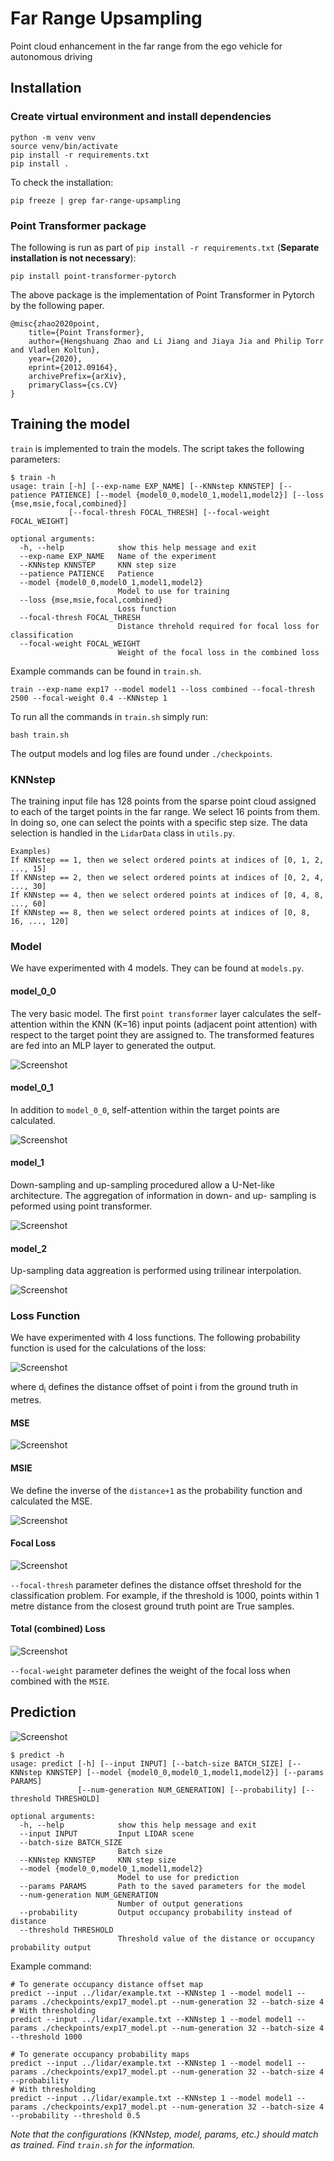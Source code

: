 # Far Range Upsampling
Point cloud enhancement in the far range from the ego vehicle for autonomous driving

## Installation
### Create virtual environment and install dependencies
```
python -m venv venv
source venv/bin/activate
pip install -r requirements.txt
pip install .
```
To check the installation:
```
pip freeze | grep far-range-upsampling
```
### Point Transformer package
The following is run as part of `pip install -r requirements.txt` (**Separate installation is not necessary**):
```
pip install point-transformer-pytorch
```
The above package is the implementation of Point Transformer in Pytorch by the following paper.
```
@misc{zhao2020point,
    title={Point Transformer}, 
    author={Hengshuang Zhao and Li Jiang and Jiaya Jia and Philip Torr and Vladlen Koltun},
    year={2020},
    eprint={2012.09164},
    archivePrefix={arXiv},
    primaryClass={cs.CV}
}
```
## Training the model
`train` is implemented to train the models. The script takes the following parameters:
```
$ train -h
usage: train [-h] [--exp-name EXP_NAME] [--KNNstep KNNSTEP] [--patience PATIENCE] [--model {model0_0,model0_1,model1,model2}] [--loss {mse,msie,focal,combined}]
             [--focal-thresh FOCAL_THRESH] [--focal-weight FOCAL_WEIGHT]

optional arguments:
  -h, --help            show this help message and exit
  --exp-name EXP_NAME   Name of the experiment
  --KNNstep KNNSTEP     KNN step size
  --patience PATIENCE   Patience
  --model {model0_0,model0_1,model1,model2}
                        Model to use for training
  --loss {mse,msie,focal,combined}
                        Loss function
  --focal-thresh FOCAL_THRESH
                        Distance threhold required for focal loss for classification
  --focal-weight FOCAL_WEIGHT
                        Weight of the focal loss in the combined loss

```
Example commands can be found in `train.sh`.
```
train --exp-name exp17 --model model1 --loss combined --focal-thresh 2500 --focal-weight 0.4 --KNNstep 1
```
To run all the commands in `train.sh` simply run:
```
bash train.sh
```
The output models and log files are found under `./checkpoints`.

### KNNstep
The training input file has 128 points from the sparse point cloud assigned to each of the target points in the far range. We select 16 points from them. In doing so, one can select the points with a specific step size. The data selection is handled in the `LidarData` class in `utils.py`.
```
Examples)
If KNNstep == 1, then we select ordered points at indices of [0, 1, 2, ..., 15]
If KNNstep == 2, then we select ordered points at indices of [0, 2, 4, ..., 30]
If KNNstep == 4, then we select ordered points at indices of [0, 4, 8, ..., 60]
If KNNstep == 8, then we select ordered points at indices of [0, 8, 16, ..., 120]
```

### Model
We have experimented with 4 models. They can be found at `models.py`.
#### **model_0_0**
The very basic model. The first `point transformer` layer calculates the self-attention within the KNN (K=16) input points (adjacent point attention) with respect to the target point they are assigned to. The transformed features are fed into an MLP layer to generated the output.

![Screenshot](./images/model_0_0.png)

#### **model_0_1**
In addition to `model_0_0`, self-attention within the target points are calculated.

![Screenshot](./images/model_0_1.png)

#### **model_1**
Down-sampling and up-sampling procedured allow a U-Net-like architecture. The aggregation of information in down- and up- sampling is peformed using point transformer.

![Screenshot](./images/model_1.png)

#### **model_2**
Up-sampling data aggreation is performed using trilinear interpolation.

![Screenshot](./images/model_2.png)


### Loss Function
We have experimented with 4 loss functions. The following probability function is used for the calculations of the loss:

![Screenshot](./images/probability.png)

where d<sub>i</sub> defines the distance offset of point i from the ground truth in metres.

####  **MSE**
![Screenshot](./images/MSE.png)

####  **MSIE**
We define the inverse of the `distance+1` as the probability function and calculated the MSE.

![Screenshot](./images/MSIE.png)

####  **Focal Loss**
![Screenshot](./images/focal.png)

`--focal-thresh` parameter defines the distance offset threshold for the classification problem. For example, if the threshold is 1000, points within 1 metre distance from the closest ground truth point are True samples.

####  **Total (combined) Loss**
![Screenshot](./images/total.png)

`--focal-weight` parameter defines the weight of the focal loss when combined with the `MSIE`.

## Prediction
![Screenshot](./images/output1.png)

```
$ predict -h
usage: predict [-h] [--input INPUT] [--batch-size BATCH_SIZE] [--KNNstep KNNSTEP] [--model {model0_0,model0_1,model1,model2}] [--params PARAMS]
               [--num-generation NUM_GENERATION] [--probability] [--threshold THRESHOLD]

optional arguments:
  -h, --help            show this help message and exit
  --input INPUT         Input LIDAR scene
  --batch-size BATCH_SIZE
                        Batch size
  --KNNstep KNNSTEP     KNN step size
  --model {model0_0,model0_1,model1,model2}
                        Model to use for prediction
  --params PARAMS       Path to the saved parameters for the model
  --num-generation NUM_GENERATION
                        Number of output generations
  --probability         Output occupancy probability instead of distance
  --threshold THRESHOLD
                        Threshold value of the distance or occupancy probability output

```
Example command:
```
# To generate occupancy distance offset map
predict --input ../lidar/example.txt --KNNstep 1 --model model1 --params ./checkpoints/exp17_model.pt --num-generation 32 --batch-size 4
# With thresholding
predict --input ../lidar/example.txt --KNNstep 1 --model model1 --params ./checkpoints/exp17_model.pt --num-generation 32 --batch-size 4 --threshold 1000

# To generate occupancy probability maps
predict --input ../lidar/example.txt --KNNstep 1 --model model1 --params ./checkpoints/exp17_model.pt --num-generation 32 --batch-size 4 --probability
# With thresholding
predict --input ../lidar/example.txt --KNNstep 1 --model model1 --params ./checkpoints/exp17_model.pt --num-generation 32 --batch-size 4 --probability --threshold 0.5
```
*Note that the configurations (KNNstep, model, params, etc.) should match as trained. Find `train.sh` for the information.*
